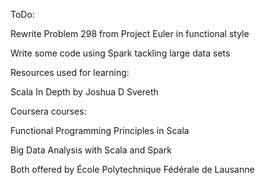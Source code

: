 ToDo:

Rewrite Problem 298 from Project Euler in functional style 

Write some code using Spark tackling large data sets

Resources used for learning:

Scala In Depth by Joshua D Svereth

Coursera courses:


Functional Programming Principles in Scala

Big Data Analysis with Scala and Spark



Both offered by École Polytechnique Fédérale de Lausanne
